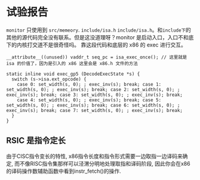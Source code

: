 # 试验报告

`monitor` 只使用到 `src/memeory`. `include/isa.h` `include/isa.h`。和`include下`的其他的源代码完全没有联系。但是这没道理呀？monitor 是启动入口，入口不和底下的内核打交道不是很奇怪吗。
靠这段代码和底层的 x86 的 exec 进行交互。

````
__attribute__((unused)) vaddr_t seq_pc = isa_exec_once(); // 这里就是 isa 的价值了，因为是引入的 x86 这里会是 x86.h 文件的方法
````

````
static inline void exec_gp5 (DecodeExecState *s) {
  switch (s->isa.ext_opcode) {
    case 0: set_width(s, 0); ; exec_inv(s); break; case 1: set_width(s, 0); ; exec_inv(s); break; case 2: set_width(s, 0); ; exec_inv(s); break; case 3: set_width(s, 0); ; exec_inv(s); break;
    case 4: set_width(s, 0); ; exec_inv(s); break; case 5: set_width(s, 0); ; exec_inv(s); break; case 6: set_width(s, 0); ; exec_inv(s); break; case 7: set_width(s, 0); ; exec_inv(s); break;
  }
}
````
## RSIC 是指令定长
由于CISC指令变长的特性, x86指令长度和指令形式需要一边取指一边译码来确定, 而不像RISC指令集那样可以泾渭分明地处理取指和译码阶段, 因此你会在x86的译码操作数辅助函数中看到instr_fetch()的操作.